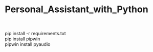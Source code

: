 # Personal_Assistant_with_Python

<br>

pip install -r requirements.txt <br>
pip install pipwin <br>
pipwin install pyaudio <br>
